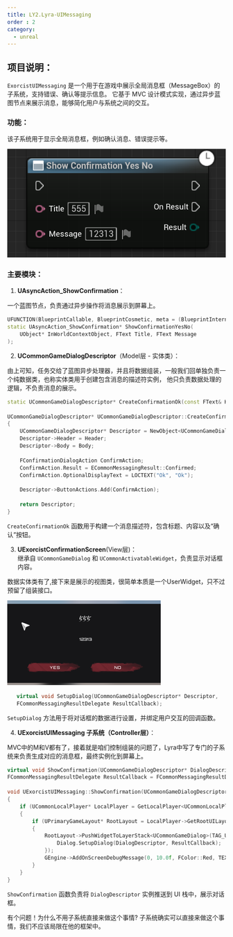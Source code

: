 ```yaml
---
title: LY2.Lyra-UIMessaging
order : 2
category:
  - unreal
---
```


## 项目说明：
`ExorcistUIMessaging` 是一个用于在游戏中展示全局消息框（MessageBox）的子系统，支持错误、确认等提示信息。
它基于 MVC 设计模式实现，通过异步蓝图节点来展示消息，能够简化用户与系统之间的交互。


### 功能：

<chatmessage avatar="../../assets/emoji/bqb (3).png" :avatarWidth="40" alignLeft>
该子系统用于显示全局消息框，例如确认消息、错误提示等。
</chatmessage>


![](..%2Fassets%2FUIMessaging001.png)

### 主要模块：
1. **UAsyncAction_ShowConfirmation**：  

<chatmessage avatar="../../assets/emoji/bqb (3).png" :avatarWidth="40" alignLeft>
 一个蓝图节点，负责通过异步操作将消息展示到屏幕上。
</chatmessage>

   ```cpp
   UFUNCTION(BlueprintCallable, BlueprintCosmetic, meta = (BlueprintInternalUseOnly = "true", WorldContext = "InWorldContextObject"))
   static UAsyncAction_ShowConfirmation* ShowConfirmationYesNo(
       UObject* InWorldContextObject, FText Title, FText Message
   );
   ```

2. **UCommonGameDialogDescriptor**（Model层 - 实体类）：  

<chatmessage avatar="../../assets/emoji/bqb (3).png" :avatarWidth="40" alignLeft>
由上可知，任务交给了蓝图异步处理器，并且将数据组装，一般我们回单独负责一个纯数据类，也称实体类用于创建包含消息的描述符实例，
他只负责数据处理的逻辑，不负责消息的展示。
</chatmessage>

   ```cpp
   static UCommonGameDialogDescriptor* CreateConfirmationOk(const FText& Header, const FText& Body);

   UCommonGameDialogDescriptor* UCommonGameDialogDescriptor::CreateConfirmationOk(const FText& Header, const FText& Body)
   {
       UCommonGameDialogDescriptor* Descriptor = NewObject<UCommonGameDialogDescriptor>();
       Descriptor->Header = Header;
       Descriptor->Body = Body;

       FConfirmationDialogAction ConfirmAction;
       ConfirmAction.Result = ECommonMessagingResult::Confirmed;
       ConfirmAction.OptionalDisplayText = LOCTEXT("Ok", "Ok");

       Descriptor->ButtonActions.Add(ConfirmAction);

       return Descriptor;
   }
   ```
   `CreateConfirmationOk` 函数用于构建一个消息描述符，包含标题、内容以及“确认”按钮。

3. **UExorcistConfirmationScreen**(View层)：  
   继承自 `UCommonGameDialog` 和 `UCommonActivatableWidget`，负责显示对话框内容。

<chatmessage avatar="../../assets/emoji/bqb (3).png" :avatarWidth="40" alignLeft>
数据实体类有了,接下来是展示的视图类，很简单本质是一个UserWidget，只不过预留了组装接口。
</chatmessage>

![](..%2Fassets%2FUIMessaging002.png)

```cpp
   virtual void SetupDialog(UCommonGameDialogDescriptor* Descriptor, 
   FCommonMessagingResultDelegate ResultCallback);
   ```
   `SetupDialog` 方法用于将对话框的数据进行设置，并绑定用户交互的回调函数。

4. **UExorcistUIMessaging 子系统（Controller层）**：  

<chatmessage avatar="../../assets/emoji/bqb (3).png" :avatarWidth="40" alignLeft>
MVC中的M和V都有了，接着就是咱们控制组装的问题了，Lyra中写了专门的子系统来负责生成对应的消息框，最终实例化到屏幕上。
</chatmessage>

   ```cpp
   virtual void ShowConfirmation(UCommonGameDialogDescriptor* DialogDescriptor, 
   FCommonMessagingResultDelegate ResultCallback = FCommonMessagingResultDelegate()) override;

   void UExorcistUIMessaging::ShowConfirmation(UCommonGameDialogDescriptor* DialogDescriptor, FCommonMessagingResultDelegate ResultCallback)
   {
       if (UCommonLocalPlayer* LocalPlayer = GetLocalPlayer<UCommonLocalPlayer>())
       {
           if (UPrimaryGameLayout* RootLayout = LocalPlayer->GetRootUILayout())
           {
               RootLayout->PushWidgetToLayerStack<UCommonGameDialog>(TAG_UI_LAYER_MODAL, ConfirmationDialogClassPtr, [DialogDescriptor, ResultCallback](UCommonGameDialog& Dialog) {
                   Dialog.SetupDialog(DialogDescriptor, ResultCallback);
               });
               GEngine->AddOnScreenDebugMessage(0, 10.0f, FColor::Red, TEXT("ShowConfirmation"));
           }
       }
   }
   ```
   `ShowConfirmation` 函数负责将 `DialogDescriptor` 实例推送到 UI 栈中，展示对话框。


<chatmessage avatar="../../assets/emoji/bqb (4).png" :avatarWidth="40">
有个问题！为什么不用子系统直接来做这个事情?
</chatmessage>

<chatmessage avatar="../../assets/emoji/bqb (3).png" :avatarWidth="40" alignLeft>
子系统确实可以直接来做这个事情，我们不应该局限在他的框架中。
</chatmessage>